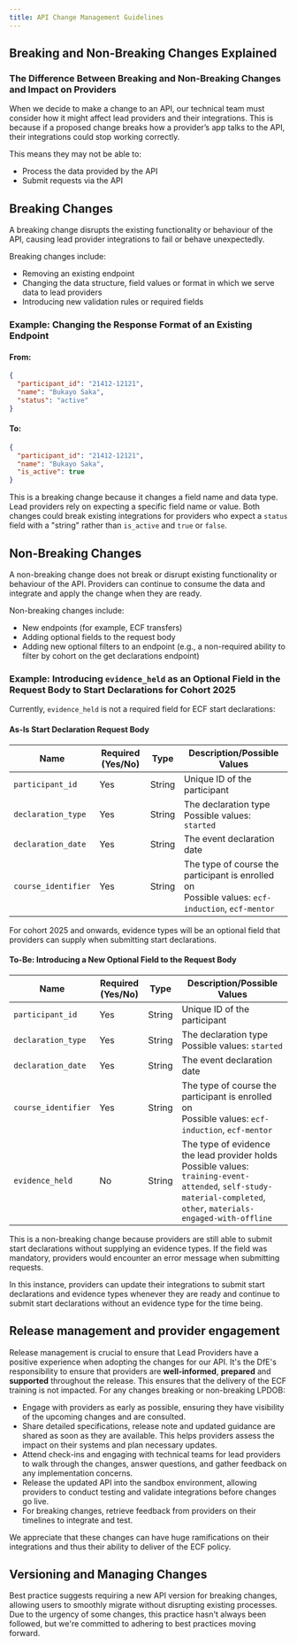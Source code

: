 ```yaml
---
title: API Change Management Guidelines
---
```


## Breaking and Non-Breaking Changes Explained

### The Difference Between Breaking and Non-Breaking Changes and Impact on Providers

When we decide to make a change to an API, our technical team must consider how it might affect lead providers and their integrations. This is because if a proposed change breaks how a provider’s app talks to the API, their integrations could stop working correctly.

This means they may not be able to:

- Process the data provided by the API
- Submit requests via the API

## Breaking Changes

A breaking change disrupts the existing functionality or behaviour of the API, causing lead provider integrations to fail or behave unexpectedly.

Breaking changes include:

- Removing an existing endpoint
- Changing the data structure, field values or format in which we serve data to lead providers
- Introducing new validation rules or required fields

### Example: Changing the Response Format of an Existing Endpoint

#### From:

```json
{
  "participant_id": "21412-12121",
  "name": "Bukayo Saka",
  "status": "active"
}
```

#### To:

```json
{
  "participant_id": "21412-12121",
  "name": "Bukayo Saka",
  "is_active": true
}
```

This is a breaking change because it changes a field name and data type. Lead providers rely on expecting a specific field name or value. Both changes could break existing integrations for providers who expect a `status` field with a "string" rather than `is_active` and `true` or `false`.

## Non-Breaking Changes

A non-breaking change does not break or disrupt existing functionality or behaviour of the API. Providers can continue to consume the data and integrate and apply the change when they are ready.

Non-breaking changes include:

- New endpoints (for example, ECF transfers)
- Adding optional fields to the request body
- Adding new optional filters to an endpoint (e.g., a non-required ability to filter by cohort on the get declarations endpoint)

### Example: Introducing `evidence_held` as an Optional Field in the Request Body to Start Declarations for Cohort 2025

Currently, `evidence_held` is not a required field for ECF start declarations:

#### As-Is Start Declaration Request Body

| Name              | Required (Yes/No) | Type   | Description/Possible Values |
|------------------|----------------|--------|-----------------------------|
| `participant_id` | Yes            | String | Unique ID of the participant |
| `declaration_type` | Yes            | String | The declaration type <br> Possible values: `started` |
| `declaration_date` | Yes            | String | The event declaration date |
| `course_identifier` | Yes            | String | The type of course the participant is enrolled on <br> Possible values: `ecf-induction`, `ecf-mentor` |

For cohort 2025 and onwards, evidence types will be an optional field that providers can supply when submitting start declarations.

#### To-Be: Introducing a New Optional Field to the Request Body

| Name              | Required (Yes/No) | Type   | Description/Possible Values |
|------------------|----------------|--------|-----------------------------|
| `participant_id` | Yes            | String | Unique ID of the participant |
| `declaration_type` | Yes            | String | The declaration type <br> Possible values: `started` |
| `declaration_date` | Yes            | String | The event declaration date |
| `course_identifier` | Yes            | String | The type of course the participant is enrolled on <br> Possible values: `ecf-induction`, `ecf-mentor` |
| `evidence_held`  | No             | String | The type of evidence the lead provider holds <br> Possible values: `training-event-attended`, `self-study-material-completed`, `other`, `materials-engaged-with-offline` |

This is a non-breaking change because providers are still able to submit start declarations without supplying an evidence types. If the field was mandatory, providers would encounter an error message when submitting requests.

In this instance, providers can update their integrations to submit start declarations and evidence types whenever they are ready and continue to submit start declarations without an evidence type for the time being.

## Release management and provider engagement

Release management is crucial to ensure that Lead Providers have a positive experience when adopting the changes for our API. It's the DfE's responsibility to ensure that providers are **well-informed**, **prepared** and **supported** throughout the release. This ensures that the delivery of the ECF training is not impacted. For any changes breaking or non-breaking LPDOB:

- Engage with providers as early as possible, ensuring they have visibility of the upcoming changes and are consulted.
- Share detailed specifications, release note and updated guidance are shared as soon as they are available. This helps providers assess the impact on their systems and plan necessary updates.
- Attend check-ins and engaging with technical teams for lead providers to walk through the changes, answer questions, and gather feedback on any implementation concerns.
- Release the updated API into the sandbox environment, allowing providers to conduct testing and validate integrations before changes go live.
- For breaking changes, retrieve feedback from providers on their timelines to integrate and test.

We appreciate that these changes can have huge ramifications on their integrations and thus their ability to deliver of the ECF policy.

## Versioning and Managing Changes

Best practice suggests requiring a new API version for breaking changes, allowing users to smoothly migrate without disrupting existing processes.
Due to the urgency of some changes, this practice hasn't always been followed, but we're committed to adhering to best practices moving forward.
